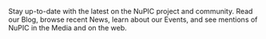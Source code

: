 Stay up-to-date with the latest on the NuPIC project and community. Read our
Blog, browse recent News, learn about our Events, and see mentions of NuPIC
in the Media and on the web.
